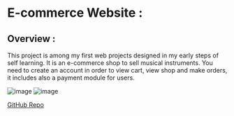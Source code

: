 # E-commerce Website : 

## Overview :
This project is among my first web projects designed in my early steps of self learning. It is an e-commerce shop to sell musical instruments. You need to create an account in order to view cart, view shop and make orders, it includes also a payment module for users. 

![image](https://i.imgur.com/nqweFDM.png)
![image](https://i.imgur.com/qHZwXHQ.png)


[GitHub Repo](https://github.com/Malek-Zaag/BIG_Project.git)
